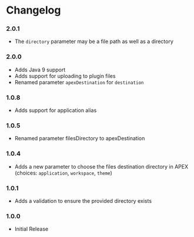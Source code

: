# Changelog
### 2.0.1
- The `directory` parameter may be a file path as well as a directory

### 2.0.0
- Adds Java 9 support
- Adds support for uploading to plugin files
- Renamed parameter `apexDestination` for `destination`

### 1.0.8
- Adds support for application alias

### 1.0.5
- Renamed parameter filesDirectory to apexDestination

### 1.0.4
- Adds a new parameter to choose the files destination directory in APEX (choices: `application`, `workspace`, `theme`)

### 1.0.1
- Adds a validation to ensure the provided directory exists

### 1.0.0
- Initial Release
